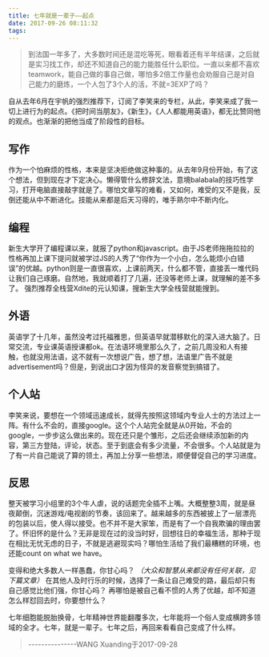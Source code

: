 ```yaml
---
title: 七年就是一辈子——起点
date: 2017-09-26 08:11:32
tags:
---
```

>到法国一年多了，大多数时间还是混吃等死，眼看着还有半年结课，之后就是实习找工作，却还不知道自己的能力能胜任什么职位。一直以来都不喜欢teamwork，能自己做的事自己做，哪怕多2倍工作量也会劝服自己是对自己能力的磨炼，一个人包了3个人的活，不就=3EXP了吗？

<!-- more -->
自从去年6月在宇帆的强烈推荐下，订阅了李笑来的专栏，从此，李笑来成了我一切上进行为的起点。《把时间当朋友》，《新生》，《人人都能用英语》，都无比赞同他的观点。也渐渐的把他当成了阶段性的目标。

## 写作
作为一个怕麻烦的性格，本来是坚决拒绝做这种事的。从去年9月份开始，有了这个想法，但到现在才下定决心。懒得管什么修辞文法，意境balabala的技巧性学习，打开电脑直接敲字就是了。哪怕文章写的难看，又如何，难受的又不是我，反倒还能从中不断进化。技能从来都是后天习得的，唯手熟尔中不断内化。

## 编程
新生大学开了编程课以来，就报了python和javascript。由于JS老师拖拖拉拉的性格再加上课下提问就被学过JS的人秀了“你作为一个小白，怎么能烦小白错误”的优越。python则是一直很喜欢，上课前两天，什么都不管，直接丢一堆代码让我们自己琢磨。自然地，我就顺着打了几遍，还没等老师上课，就理解的差不多了。
强烈推荐全栈营Xdite的元认知课，搜新生大学全栈营就能搜到。

## 外语
英语学了十几年，虽然没考过托福雅思，但英语早就潜移默化的深入进大脑了。日常交流，专业课英语授课都ok。在法语环境里那么久了，之前几周没和人有接触，也就没用法语，这不就有一次想说广告，想了想，法语里广告不就是advertisement吗？但是，到说出口才因为怪异的发音察觉到搞错了。

## 个人站
李笑来说，要想在一个领域迅速成长，就得先按照这领域内专业人士的方法过上一阵。有什么不会的，直接google。这个个人站完全就是从0开始，不会的google，一步步这么做出来的。现在还只是个雏形，之后还会继续添加新的内容，第三方登陆，评论，状态。至于到底会有多少流量，不会很多。个人站就是为了有一片自己能说了算的领土，再加上分享一些想法，顺便督促自己的学习进度。

## 反思
整天被学习小组里的3个牛人虐，说的话题完全插不上嘴。大概整整3周，就是昼夜颠倒，沉迷游戏/电视剧的节奏，该回来了。越来越多的东西被披上了一层漂亮的包装以后，使人得以接受。也不并不是大家笨，而是有了一个自我欺骗的理由罢了。怀旧怀的是什么？无非是现在过的没当时好，回想往日的幸福生活，那种于现在相比无忧无虑的日子，不就是逃避现实吗？哪怕生活给了我们最糟糕的环境，也还能count on what we have。


变得和绝大多数人一样愚蠢，你甘心吗？
*（大众和智慧从来都没有任何关联，见下篇文章）*
在其他人及时行乐的时候，选择了一条让自己难受的路，最后却只有自己感觉比他们强，你甘心吗？
再哪怕是被自己看不惯的人秀了优越，却不知道怎么样怼回去时，你要想什么？

七年细胞能脱胎换骨，七年精神世界能翻覆多次，七年能将一个俗人变成横跨多领域的全才。七年，就是一辈子。七年之后，再回来看看自己变成了什么样。

> ---------------WANG Xuanding于2017-09-28
